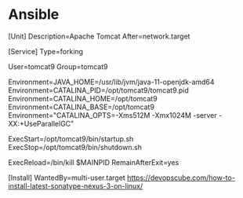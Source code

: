 # Ansible
[Unit]
Description=Apache Tomcat
After=network.target

[Service]
Type=forking

User=tomcat9
Group=tomcat9

Environment=JAVA_HOME=/usr/lib/jvm/java-11-openjdk-amd64
Environment=CATALINA_PID=/opt/tomcat9/tomcat9.pid
Environment=CATALINA_HOME=/opt/tomcat9
Environment=CATALINA_BASE=/opt/tomcat9
Environment="CATALINA_OPTS=-Xms512M -Xmx1024M -server -XX:+UseParallelGC"

ExecStart=/opt/tomcat9/bin/startup.sh
ExecStop=/opt/tomcat9/bin/shutdown.sh

ExecReload=/bin/kill $MAINPID
RemainAfterExit=yes

[Install]
WantedBy=multi-user.target
https://devopscube.com/how-to-install-latest-sonatype-nexus-3-on-linux/
